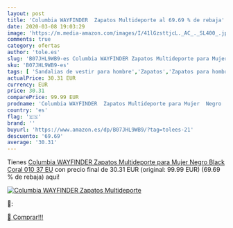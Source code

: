 ```yaml
---
layout: post
title: 'Columbia WAYFINDER  Zapatos Multideporte al 69.69 % de rebaja'
date: 2020-03-08 19:03:29
image: 'https://m.media-amazon.com/images/I/41lGzsttjcL._AC_._SL400_.jpg'
comments: true
category: ofertas
author: 'tole.es'
slug: 'B07JHL9WB9-es Columbia WAYFINDER Zapatos Multideporte para Mujer Negro...'
sku: 'B07JHL9WB9-es'
tags: [ 'Sandalias de vestir para hombre','Zapatos','Zapatos para hombre','Zapatos y complementos','zapatos', ]
actualPrice: 30.31 EUR
currency: EUR
price: 30.31
comparePrice: 99.99 EUR
prodname: 'Columbia WAYFINDER  Zapatos Multideporte para Mujer  Negro  Black  Coral 010   37 EU'
country: 'es'
flag: '🇪🇸'
brand: ''
buyurl: 'https://www.amazon.es/dp/B07JHL9WB9/?tag=tolees-21'
descuento: '69.69'
average: '30.31'
---
```


Tienes [Columbia WAYFINDER  Zapatos Multideporte para Mujer  Negro  Black  Coral 010   37 EU](https://www.amazon.es/dp/B07JHL9WB9/?tag=tolees-21) con precio final de  30.31 EUR (original: 99.99 EUR) (69.69 %  de rebaja) aqui!

[![Columbia WAYFINDER  Zapatos Multideporte](https://m.media-amazon.com/images/I/41lGzsttjcL._AC_._SL400_.jpg)](https://www.amazon.es/dp/B07JHL9WB9/?tag=tolees-21)

🔎:


[🛒 Comprar!!!](https://www.amazon.es/dp/B07JHL9WB9/?tag=tolees-21)
